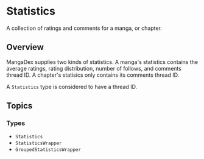 # Statistics

A collection of ratings and comments for a manga, or chapter.

## Overview

MangaDex supplies two kinds of statistics. A manga's statistics contains the average ratings, rating distribution, number of follows, and comments thread ID. A chapter's statisics only contains its comments thread ID.

A `Statistics` type is considered to have a thread ID. 

## Topics

### Types

- ``Statistics``
- ``StatisticsWrapper``
- ``GroupedStatisticsWrapper``
